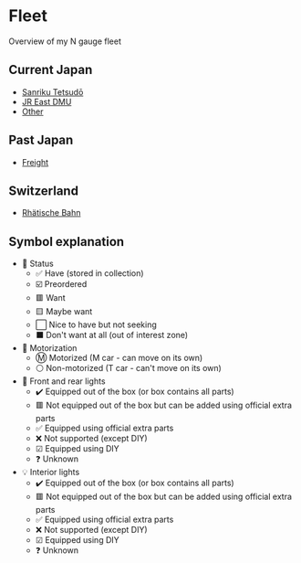 # Fleet

Overview of my N gauge fleet

## Current Japan

* [Sanriku Tetsudō](santetsu.md)
* [JR East DMU](jreast.md)
* [Other](other.md)

## Past Japan

* [Freight](freight.md)

## Switzerland

* [Rhätische Bahn](rhb.md)

## Symbol explanation

* 🧰 Status
  * ✅ Have (stored in collection)
  * ☑️ Preordered
  * 🟥 Want
  * 🟨 Maybe want
  * ⬜ Nice to have but not seeking
  * ⬛ Don't want at all (out of interest zone)
* 🚃 Motorization
  * Ⓜ️ Motorized (M car - can move on its own)
  * ⚪ Non-motorized (T car - can't move on its own)
* 🚨 Front and rear lights
  * ✔️ Equipped out of the box (or box contains all parts)
  * 🟥 Not equipped out of the box but can be added using official extra parts
  * ✅ Equipped using official extra parts
  * ❌ Not supported (except DIY)
  * ☑ Equipped using DIY
  * ❓ Unknown
* 💡 Interior lights
  * ✔️ Equipped out of the box (or box contains all parts)
  * 🟥 Not equipped out of the box but can be added using official extra parts
  * ✅ Equipped using official extra parts
  * ❌ Not supported (except DIY)
  * ☑ Equipped using DIY
  * ❓ Unknown

